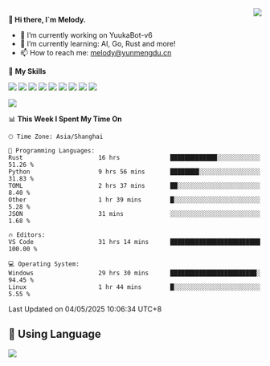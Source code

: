 <a href="#">
  <img align="right" src="https://github-readme-stats.vercel.app/api?username=melodyyuuka&count_private=true&show_icons=true" />
</a>

**👋 Hi there, I`m Melody.**

- 🔭 I’m currently working on YuukaBot-v6
- 🌱 I’m currently learning: AI, Go, Rust and more!
- 📫 How to reach me: melody@yunmengdu.cn

🌟 **My Skills** 

![](https://img.shields.io/badge/-Python-3e74a2?style=flat-square&logo=Python&logoColor=fff)
![](https://img.shields.io/badge/-Java-007396?style=flat-square&logo=OpenJDK&logoColor=fff)
![](https://img.shields.io/badge/-Node.js-339933?style=flat-square&logo=Node.js&logoColor=fff)
![](https://img.shields.io/badge/-Git-f05032?style=flat-square&logo=git&logoColor=fff)
![](https://img.shields.io/badge/-PostgreSQL-4169e1?style=flat-square&logo=PostgreSQL&logoColor=fff)
![](https://img.shields.io/badge/-Rust-000000?style=flat-square&logo=rust&logoColor=fff)
![](https://img.shields.io/badge/-VSCode-007acc?style=flat-square&logo=Visual-Studio-Code&logoColor=fff)
![](https://img.shields.io/badge/-FastAPI-009688?style=flat-square&logo=FastAPI&logoColor=fff)
![](https://img.shields.io/badge/-Linux-000000?style=flat-square&logo=Linux&logoColor=fff)


![](https://wakatime.com/badge/user/fa6dc0e2-47c5-4d2d-ae45-69fec6f2122c.svg)

<!--START_SECTION:waka-->
📊 **This Week I Spent My Time On** 

```text
🕑︎ Time Zone: Asia/Shanghai

💬 Programming Languages: 
Rust                     16 hrs              █████████████░░░░░░░░░░░░   51.26 % 
Python                   9 hrs 56 mins       ████████░░░░░░░░░░░░░░░░░   31.83 % 
TOML                     2 hrs 37 mins       ██░░░░░░░░░░░░░░░░░░░░░░░    8.40 % 
Other                    1 hr 39 mins        █░░░░░░░░░░░░░░░░░░░░░░░░    5.28 % 
JSON                     31 mins             ░░░░░░░░░░░░░░░░░░░░░░░░░    1.68 % 

🔥 Editors: 
VS Code                  31 hrs 14 mins      █████████████████████████   100.00 % 

💻 Operating System: 
Windows                  29 hrs 30 mins      ████████████████████████░   94.45 % 
Linux                    1 hr 44 mins        █░░░░░░░░░░░░░░░░░░░░░░░░    5.55 % 
```


 Last Updated on 04/05/2025 10:06:34 UTC+8
<!--END_SECTION:waka-->

## 🥰 **Using Language**

![](https://github-readme-stats.vercel.app/api/wakatime?username=MelodyYuyuko&layout=compact&hide_border=true)
